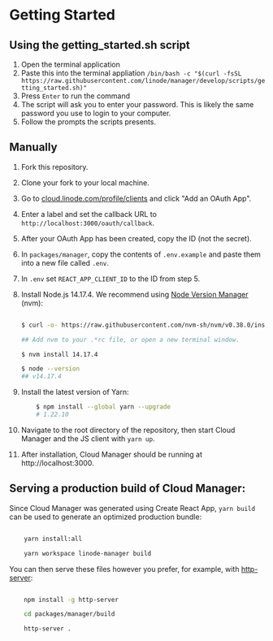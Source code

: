 # Getting Started

## Using the getting_started.sh script

1. Open the terminal application
2. Paste this into the terminal appliation `/bin/bash -c "$(curl -fsSL https://raw.githubusercontent.com/linode/manager/develop/scripts/getting_started.sh)"`
3. Press `Enter` to run the command
4. The script will ask you to enter your password. This is likely the same password you use to login to your computer.
5. Follow the prompts the scripts presents.

## Manually

1. Fork this repository.
2. Clone your fork to your local machine.
3. Go to [cloud.linode.com/profile/clients](https://cloud.linode.com/profile/clients) and click "Add an OAuth App".
4. Enter a label and set the callback URL to `http://localhost:3000/oauth/callback`.
5. After your OAuth App has been created, copy the ID (not the secret).
6. In `packages/manager`, copy the contents of `.env.example` and paste them into a new file called `.env`.
7. In `.env` set `REACT_APP_CLIENT_ID` to the ID from step 5.
8. Install Node.js 14.17.4. We recommend using [Node Version Manager](https://github.com/nvm-sh/nvm) (nvm):

   ```bash

   $ curl -o- https://raw.githubusercontent.com/nvm-sh/nvm/v0.38.0/install.sh | bash

   ## Add nvm to your .*rc file, or open a new terminal window.

   $ nvm install 14.17.4

   $ node --version
   ## v14.17.4

   ```

9. Install the latest version of Yarn:

   ```bash
       $ npm install --global yarn --upgrade
       # 1.22.10
   ```

10. Navigate to the root directory of the repository, then start Cloud Manager and the JS client with `yarn up`.
11. After installation, Cloud Manager should be running at http://localhost:3000.

## Serving a production build of Cloud Manager:

Since Cloud Manager was generated using Create React App, `yarn build` can be used to generate an optimized production bundle:

```bash

    yarn install:all

    yarn workspace linode-manager build

```

You can then serve these files however you prefer, for example, with [http-server](https://www.npmjs.com/package/http-server):

```bash

    npm install -g http-server

    cd packages/manager/build

    http-server .

```
